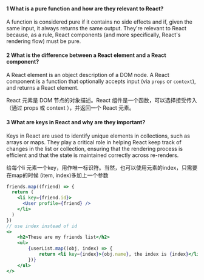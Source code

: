 #### 1 What is a pure function and how are they relevant to React?

A function is considered pure if it contains no side effects and if, given the same input, it always returns the same output. They're relevant to React because, as a rule, React components (and more specifically, React's rendering flow) must be pure.



#### 2 What is the difference between a React element and a React component?

A React element is an object description of a DOM node. A React component is a function that optionally accepts input (via `props` or `context`), and returns a React element.

React 元素是 DOM 节点的对象描述。React 组件是一个函数，可以选择接受传入（通过 props  或 context ），并返回一个 React 元素。



#### 3 What are keys in React and why are they important?

Keys in React are used to identify unique elements in collections, such as arrays or maps. They play a critical role in helping React keep track of changes in the list or collection, ensuring that the rendering process is efficient and that the state is maintained correctly across re-renders.

给每个li 元素一个key，用作唯一标识符。当然，也可以使用元素的index，只需要在map的时候 (item, index)多加上一个参数

```jsx
friends.map((friend) => {
  return (
    <li key={friend.id}>
      <User profile={friend} />
    </li>
  )
})
// use index instead of id
<>
    <h2>These are my friends list</h2>
    <ul>
        {userList.map((obj, index) => {
            return <li key={index}>{obj.name}, the index is {index}</li>
        })}
    </ul>
</>
```

